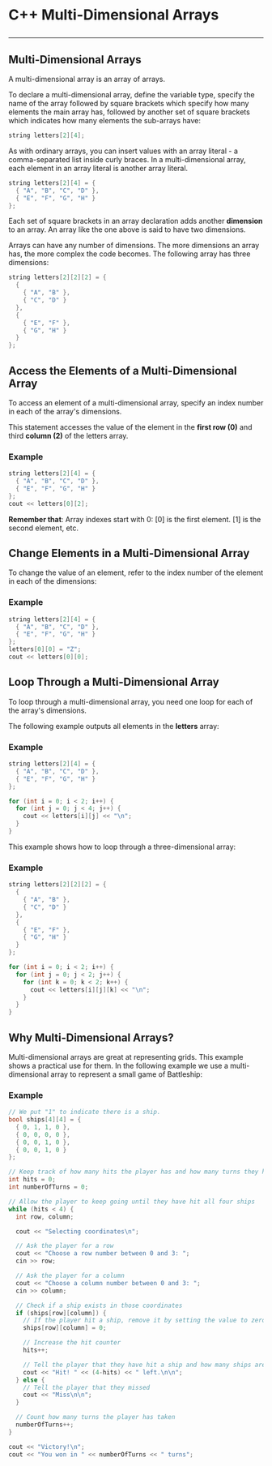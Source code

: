 # C++ Multi-Dimensional Arrays <hr>

## Multi-Dimensional Arrays
A multi-dimensional array is an array of arrays.

To declare a multi-dimensional array, define the variable type, specify the name of the array followed by square brackets which specify how many elements the main array has, followed by another set of square brackets which indicates how many elements the sub-arrays have:
```c++
string letters[2][4];
```
As with ordinary arrays, you can insert values with an array literal - a comma-separated list inside curly braces. In a multi-dimensional array, each element in an array literal is another array literal.
```c++
string letters[2][4] = {
  { "A", "B", "C", "D" },
  { "E", "F", "G", "H" }
};
```
Each set of square brackets in an array declaration adds another **dimension** to an array. An array like the one above is said to have two dimensions.

Arrays can have any number of dimensions. The more dimensions an array has, the more complex the code becomes. The following array has three dimensions:
```c++
string letters[2][2][2] = {
  {
    { "A", "B" },
    { "C", "D" }
  },
  {
    { "E", "F" },
    { "G", "H" }
  }
};
```
## Access the Elements of a Multi-Dimensional Array
To access an element of a multi-dimensional array, specify an index number in each of the array's dimensions.

This statement accesses the value of the element in the **first row (0)** and third **column (2)** of the letters array.

### Example
```c++
string letters[2][4] = {
  { "A", "B", "C", "D" },
  { "E", "F", "G", "H" }
};
cout << letters[0][2];  
```
**Remember that**: Array indexes start with 0: [0] is the first element. [1] is the second element, etc.

## Change Elements in a Multi-Dimensional Array
To change the value of an element, refer to the index number of the element in each of the dimensions:

### Example
```c++
string letters[2][4] = {
  { "A", "B", "C", "D" },
  { "E", "F", "G", "H" }
};
letters[0][0] = "Z";
cout << letters[0][0]; 
```
## Loop Through a Multi-Dimensional Array
To loop through a multi-dimensional array, you need one loop for each of the array's dimensions.

The following example outputs all elements in the **letters** array:

### Example
```c++
string letters[2][4] = {
  { "A", "B", "C", "D" },
  { "E", "F", "G", "H" }
};

for (int i = 0; i < 2; i++) {
  for (int j = 0; j < 4; j++) {
    cout << letters[i][j] << "\n";
  }
}
```
This example shows how to loop through a three-dimensional array:

### Example
```c++
string letters[2][2][2] = {
  {
    { "A", "B" },
    { "C", "D" }
  },
  {
    { "E", "F" },
    { "G", "H" }
  }
};

for (int i = 0; i < 2; i++) {
  for (int j = 0; j < 2; j++) {
    for (int k = 0; k < 2; k++) {
      cout << letters[i][j][k] << "\n";
    }
  }
}
```
## Why Multi-Dimensional Arrays?
Multi-dimensional arrays are great at representing grids. This example shows a practical use for them. In the following example we use a multi-dimensional array to represent a small game of Battleship:

### Example
```c++
// We put "1" to indicate there is a ship.
bool ships[4][4] = {
  { 0, 1, 1, 0 },
  { 0, 0, 0, 0 },
  { 0, 0, 1, 0 },
  { 0, 0, 1, 0 }
};

// Keep track of how many hits the player has and how many turns they have played in these variables
int hits = 0;
int numberOfTurns = 0;

// Allow the player to keep going until they have hit all four ships
while (hits < 4) {
  int row, column;

  cout << "Selecting coordinates\n";

  // Ask the player for a row
  cout << "Choose a row number between 0 and 3: ";
  cin >> row;

  // Ask the player for a column
  cout << "Choose a column number between 0 and 3: ";
  cin >> column;

  // Check if a ship exists in those coordinates
  if (ships[row][column]) {
    // If the player hit a ship, remove it by setting the value to zero.
    ships[row][column] = 0;

    // Increase the hit counter
    hits++;

    // Tell the player that they have hit a ship and how many ships are left
    cout << "Hit! " << (4-hits) << " left.\n\n";
  } else {
    // Tell the player that they missed
    cout << "Miss\n\n";
  }

  // Count how many turns the player has taken
  numberOfTurns++;
}

cout << "Victory!\n";
cout << "You won in " << numberOfTurns << " turns";
```